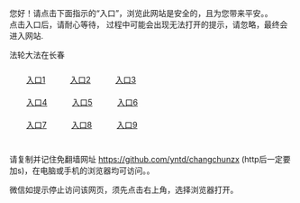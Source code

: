 您好！请点击下面指示的“入口”，浏览此网站是安全的，且为您带来平安。。 <br/>
点击入口后，请耐心等待， 过程中可能会出现无法打开的提示，请忽略，最终会进入网站. </br>

法轮大法在长春<br/>
<div style="padding:10px"><a style="margin:20px" target="_blank" href="https://di4bapidkbsps.cloudfront.net/2Qpsp?fermb" id="ccLink1" rel="nofollow">入口1</a> <a target="_blank" style="margin:20px" href="https://d1yhmk18nea5iu.cloudfront.net/2Qpsp?lwdym" id="ccLink2" rel="nofollow">入口2</a> <a style="margin:20px" target="_blank" href="https://d2z3h90wy40z7i.cloudfront.net/2Qpsp?yyewpbur" id="ccLink3" rel="nofollow">入口3</a></div>

<div style="padding:10px" ><a style="margin:20px" target="_blank" href="https://di4bapidkbsps.cloudfront.net/2Qpsp?fermb" id="ccLink4" rel="nofollow">入口4</a> <a style="margin:20px" href="https://d1yhmk18nea5iu.cloudfront.net/2Qpsp?lwdym" target="_blank" id="ccLink5" rel="nofollow">入口5</a> <a style="margin:20px" href="https://d2z3h90wy40z7i.cloudfront.net/2Qpsp?yyewpbur" target="_blank" id="ccLink6" rel="nofollow">入口6</a></div>

<div style="padding:10px"><a style="margin:20px" target="_blank" href="https://di4bapidkbsps.cloudfront.net/2Qpsp?fermb" id="ccLink7" rel="nofollow">入口7</a> <a style="margin:20px" href="https://d1yhmk18nea5iu.cloudfront.net/2Qpsp?lwdym" target="_blank" id="ccLink8" rel="nofollow">入口8</a> <a style="margin:20px" target="_blank" href="https://d2z3h90wy40z7i.cloudfront.net/2Qpsp?yyewpbur" id="ccLink9" rel="nofollow">入口9</a></div>

<br/>



请复制并记住免翻墙网址 https://github.com/yntd/changchunzx (http后一定要加s)，在电脑或手机的浏览器均可访问。。<br/>

微信如提示停止访问该网页，须先点击右上角，选择浏览器打开。
